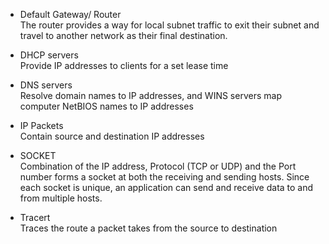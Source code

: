 + Default Gateway/ Router  
The router provides a way for local subnet traffic to exit their subnet and travel to another network as their final destination.

+ DHCP servers  
Provide IP addresses to clients for a set lease time

+ DNS servers  
Resolve domain names to IP addresses, and WINS servers map computer NetBIOS names to IP addresses

+ IP Packets  
Contain source and destination IP addresses

+ SOCKET  
Combination of the IP address, Protocol (TCP or UDP) and the Port number forms a socket at both the receiving and sending hosts. Since each socket is unique, an application can send and receive data to and from multiple hosts. 

+ Tracert  
Traces the route a packet takes from the source to destination
